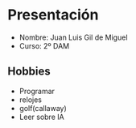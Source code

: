 # Presentación
- Nombre: Juan Luis Gil de Miguel
- Curso: 2º DAM

## Hobbies
- Programar
- relojes
- golf(callaway)
- Leer sobre IA
